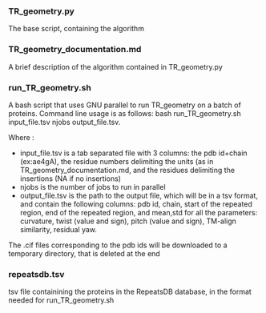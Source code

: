 ### TR_geometry.py
The base script, containing the algorithm


### TR_geometry_documentation.md
A brief description of the algorithm contained in TR_geometry.py

### run_TR_geometry.sh
A bash script that uses GNU parallel to run TR_geometry on a batch of proteins. Command line usage is as follows:
bash run_TR_geometry.sh input_file.tsv njobs output_file.tsv.

Where :
- input_file.tsv is a tab separated file with 3 columns: the pdb id+chain (ex:ae4gA), the residue numbers delimiting the units (as in TR_geometry_documentation.md, and the residues delimiting the insertions (NA if no insertions)
- njobs is the number of jobs to run in parallel
- output_file.tsv is the path to the output file, which will be in a tsv format, and contain the following columns: pdb id, chain, start of the repeated region, end of the repeated region, and mean,std for all the parameters: curvature, twist (value and sign), pitch (value and sign), TM-align similarity, residual yaw.
  
The .cif files corresponding to the pdb ids will be downloaded to a temporary directory, that is deleted at the end

### repeatsdb.tsv
tsv file containining the proteins in the RepeatsDB database, in the format needed for run_TR_geometry.sh
